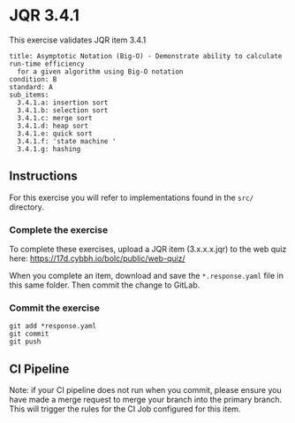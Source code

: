# JQR 3.4.1


This exercise validates JQR item 3.4.1

```
title: Asymptotic Notation (Big-O) - Demonstrate ability to calculate run-time efficiency
  for a given algorithm using Big-O notation
condition: B
standard: A
sub_items:
  3.4.1.a: insertion sort
  3.4.1.b: selection sort
  3.4.1.c: merge sort
  3.4.1.d: heap sort
  3.4.1.e: quick sort
  3.4.1.f: 'state machine '
  3.4.1.g: hashing

```

## Instructions

For this exercise you will refer to implementations found in the `src/` directory.


### Complete the exercise

To complete these exercises, upload a JQR item (3.x.x.x.jqr) to the web quiz here: https://17d.cybbh.io/bolc/public/web-quiz/

When you complete an item, download and save the `*.response.yaml` file in this same folder. Then commit the change to GitLab.

### Commit the exercise

```
git add *response.yaml
git commit
git push
```

## CI Pipeline

Note: if your CI pipeline does not run when you commit, please ensure you have made a merge request to merge
your branch into the primary branch. This will trigger the rules for the CI Job configured for this item.

